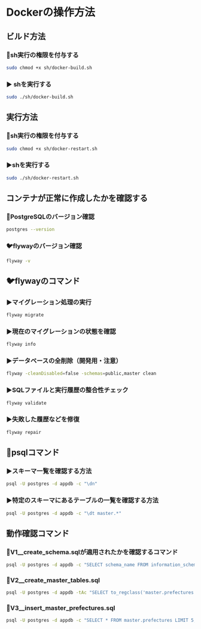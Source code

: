 # Dockerの操作方法

## ビルド方法

### 🔧sh実行の権限を付与する

```sh
sudo chmod +x sh/docker-build.sh
```

### ▶️ shを実行する
```sh
sudo ./sh/docker-build.sh
```

## 実行方法

### 🔧sh実行の権限を付与する

```sh
sudo chmod +x sh/docker-restart.sh
```

### ▶️shを実行する
```sh
sudo ./sh/docker-restart.sh
```

## コンテナが正常に作成したかを確認する

### 🐘PostgreSQLのバージョン確認
```sh
postgres --version
```

### 🐦flywayのバージョン確認
```sh
flyway -v
```

## 🐦flywayのコマンド

### ▶️マイグレーション処理の実行
```sh
flyway migrate
```

### ▶️現在のマイグレーションの状態を確認
```sh
flyway info
```
### ▶️データベースの全削除（開発用・注意）
```sh
flyway -cleanDisabled=false -schemas=public,master clean
```

### ▶️SQLファイルと実行履歴の整合性チェック
```sh
flyway validate
```

### ▶️失敗した履歴などを修復
```sh
flyway repair
```

## 🐘psqlコマンド
### ▶️スキーマ一覧を確認する方法
```sh
psql -U postgres -d appdb -c "\dn"
```

### ▶️特定のスキーマにあるテーブルの一覧を確認する方法
```sh
psql -U postgres -d appdb -c "\dt master.*"
```

## 動作確認コマンド

### 📄V1__create_schema.sqlが適用されたかを確認するコマンド
```sh
psql -U postgres -d appdb -c "SELECT schema_name FROM information_schema.schemata WHERE schema_name = 'master';"
```

### 📄V2__create_master_tables.sql
```sh
psql -U postgres -d appdb -tAc "SELECT to_regclass('master.prefectures');"
```

### 📄V3__insert_master_prefectures.sql
```sh
psql -U postgres -d appdb -c "SELECT * FROM master.prefectures LIMIT 5;"
```